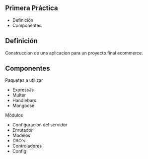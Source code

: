 ## Primera Práctica
* Definición
* Componentes
## Definición
Construccion de una aplicacion para un proyecto final ecommerce.
## Componentes 
Paquetes a utilizar
* ExpressJs
* Multer
* Handlebars
* Mongoose

Módulos
* Configuracion del servidor
* Enrutador
* Modelos
* DAO's
* Controladores
* Config

